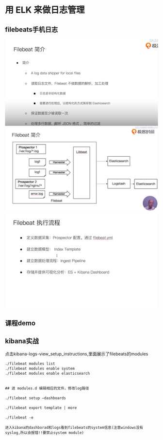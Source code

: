 # 用 ELK 来做日志管理
## filebeats手机日志
![简介](0.jpg)
![流程](1.jpg)
![流程](2.jpg)

## 课程demo

## kibana实战
点击kibana-logs-view_setup_instructions,里面展示了filebeats的modules
```
./filebeat modules list
./filebeat modules enable system
./filebeat modules enable elasticsearch


## 进 modules.d 编辑相应的文件，修改log路径

./filebeat setup –dashboards

./filebeat export template | more

./filebeat -e

进入kibana的dashborad和logs看到filebeats的system信息(注意windows没有syslog,所以会报错!!要禁止system module)

```